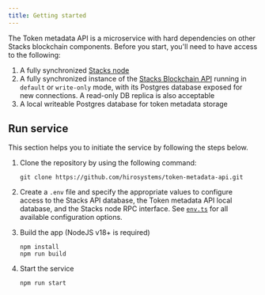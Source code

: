 ```yaml
---
title: Getting started
---
```


The Token metadata API is a microservice with hard dependencies on other Stacks blockchain components. Before you start, you'll need to have access to the following:

1. A fully synchronized [Stacks node](https://github.com/stacks-network/stacks-blockchain)
2. A fully synchronized instance of the [Stacks Blockchain API](https://github.com/hirosystems/stacks-blockchain-api) running in `default` or `write-only` mode, with its Postgres database exposed for new connections. A read-only DB replica is also acceptable
3. A local writeable Postgres database for token metadata storage

## Run service

This section helps you to initiate the service by following the steps below.

1. Clone the repository by using the following command:

    `git clone https://github.com/hirosystems/token-metadata-api.git`

1. Create a `.env` file and specify the appropriate values to configure access to the Stacks API database, the Token metadata API local database, and the Stacks node RPC interface. See [`env.ts`](https://github.com/hirosystems/token-metadata-api/tree/master/src/env.ts) for all available configuration options.

2. Build the app (NodeJS v18+ is required)

    ```
    npm install
    npm run build
    ```

3. Start the service

    ```
    npm run start
    ```
